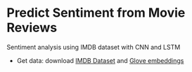 # Predict Sentiment from Movie Reviews
Sentiment analysis using IMDB dataset with CNN and LSTM

- Get data: download [IMDB Dataset](https://www.kaggle.com/ymanojkumar023/kumarmanoj-bag-of-words-meets-bags-of-popcorn) and [Glove embeddings](http://nlp.stanford.edu/data/glove.6B.zip)

